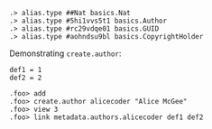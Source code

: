 ```ucm:hide
.> alias.type ##Nat basics.Nat
.> alias.type #5hi1vvs5t1 basics.Author
.> alias.type #rc29vdqe01 basics.GUID
.> alias.type #aohndsu9bl basics.CopyrightHolder
```
<!-- pending bugfix
```
.> alias.term #aohndsu9bl#0 basics.CopyrightHolder
```
-->

Demonstrating `create.author`:

```unison
def1 = 1
def2 = 2
```

```ucm
.foo> add
.foo> create.author alicecoder "Alice McGee"
.foo> view 3
.foo> link metadata.authors.alicecoder def1 def2
```

